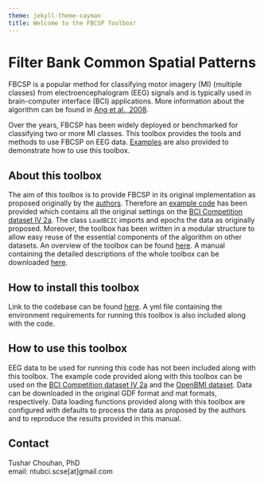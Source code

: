 ```yaml
---
theme: jekyll-theme-cayman
title: Welcome to the FBCSP Toolbox!
---
```


# Filter Bank Common Spatial Patterns

FBCSP is a popular method for classifying motor imagery (MI) (multiple classes) from electroencephalogram (EEG) signals and is typically used in brain-computer interface (BCI) applications. More information about the algorithm can be found in <a href="https://ieeexplore.ieee.org/document/4634130">Ang et al., 2008</a>.

Over the years, FBCSP has been widely deployed or benchmarked for classifying two or more MI classes. This toolbox provides the tools and methods to use FBCSP on EEG data. <a href="https://fbcsptoolbox.github.io/tutorials" target="_blank">Examples</a> are also provided to demonstrate how to use this toolbox. 

## About this toolbox
The aim of this toolbox is to provide FBCSP in its original implementation as proposed originally by the <a href="https://fbcsptoolbox.github.io/publications#Ang2012frontiers" target="_blank">authors</a>. Therefore an <a href="https://fbcsptoolbox.github.io/tutorials" target="_blank">example code</a> has been provided which contains all the original settings on the <a href="http://www.bbci.de/competition/iv">BCI Competition dataset IV 2a</a>. The class `LoadBCIC` imports and epochs the data as originally proposed. Moreover, the toolbox has been written in a modular structure to allow easy reuse of the essential components of the  algorithm on other datasets. An overview of the toolbox can be found <a href="https://fbcsptoolbox.github.io/architecture" target="_blank">here</a>. A manual containing the detailed descriptions of the whole toolbox can be downloaded <a href="https://github.com/fbcsptoolbox/fbcsp_code/blob/master/FBCSP%20Toolbox%20Manual_v0.1.pdf">here</a>. 

## How to install this toolbox
Link to the codebase can be found <a href="https://github.com/fbcsptoolbox/fbcsp_code">here</a>.
A yml file containing the environment requirements for running this toolbox is also included along with the code.

## How to use this toolbox
EEG data to be used for running this code has not been included along with this toolbox. The example code provided along with this toolbox can be used on the <a href="http://www.bbci.de/competition/iv">BCI Competition dataset IV 2a</a> and the <a href="https://academic.oup.com/gigascience/article/8/5/giz002/5304369">OpenBMI dataset</a>. Data can be downloaded in the original GDF format and mat formats, respectively. Data loading functions provided along with this toolbox are configured with defaults to process the data as proposed by the authors and to reproduce the results provided in this manual.

## Contact
Tushar Chouhan, PhD <br/>
email: ntubci.scse[at]gmail.com

